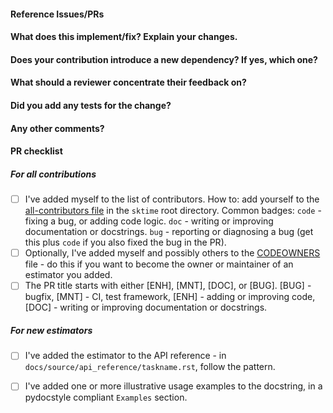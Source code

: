 <!--
Thanks for contributing a pull request! Please ensure you have taken a look
at our contribution guide: https://github.com/sktime/sktime/blob/main/CONTRIBUTING.md
-->

#### Reference Issues/PRs
<!--
Example: Fixes #1234. See also #3456.

Please use keywords (e.g., Fixes) to create link to the issues or pull requests
you resolved, so that they will automatically be closed when your pull request
is merged. See https://github.com/blog/1506-closing-issues-via-pull-requests
-->


#### What does this implement/fix? Explain your changes.
<!--
A clear and concise description of what you have implemented.
-->

#### Does your contribution introduce a new dependency? If yes, which one?

<!--
If your contribution does add a new hard dependency, we may suggest to initially develop your contribution in a separate companion package in https://github.com/sktime/ to keep external dependencies of the core sktime package to a minimum.
-->

#### What should a reviewer concentrate their feedback on?

<!-- This section is particularly useful if you have a pull request that is still in development. You can guide the reviews to focus on the parts that are ready for their comments. We suggest using bullets (indicated by * or -) and filled checkboxes [x] here -->

#### Did you add any tests for the change?

<!-- This section is useful if you have added a test in addition to the existing ones. This will ensure that further changes to these files won't introduce the same kind of bug. It is considered good practice to add tests with newly added code to enforce the fact that the code actually works. This will reduce the chance of introducing logical bugs.
-->

#### Any other comments?
<!--
Please be aware that we are a loose team of volunteers so patience is necessary; assistance handling other issues is very welcome. We value all user contributions, no matter how minor they are. If we are slow to review, either the pull request needs some benchmarking, tinkering, convincing, etc. or more likely the reviewers are simply busy. In either case, we ask for your understanding during the review process.
-->

#### PR checklist
<!--
Please go through the checklist below. Please feel free to remove points if they are not applicable.
-->

##### For all contributions
- [ ] I've added myself to the list of contributors. How to: add yourself to the [all-contributors file](https://github.com/sktime/sktime/blob/main/.all-contributorsrc) in the `sktime` root directory. Common badges: `code` - fixing a bug, or adding code logic. `doc` - writing or improving documentation or docstrings. `bug` - reporting or diagnosing a bug (get this plus `code` if you also fixed the bug in the PR).
- [ ] Optionally, I've added myself and possibly others to the [CODEOWNERS](https://github.com/sktime/sktime/blob/main/CODEOWNERS) file - do this if you want to become the owner or maintainer of an estimator you added.
- [ ] The PR title starts with either [ENH], [MNT], [DOC], or [BUG]. [BUG] - bugfix, [MNT] - CI, test framework, [ENH] - adding or improving code, [DOC] - writing or improving documentation or docstrings.

##### For new estimators
- [ ] I've added the estimator to the API reference - in `docs/source/api_reference/taskname.rst`, follow the pattern.
- [ ] I've added one or more illustrative usage examples to the docstring, in a pydocstyle compliant `Examples` section.


<!--
Thanks for contributing!
-->
